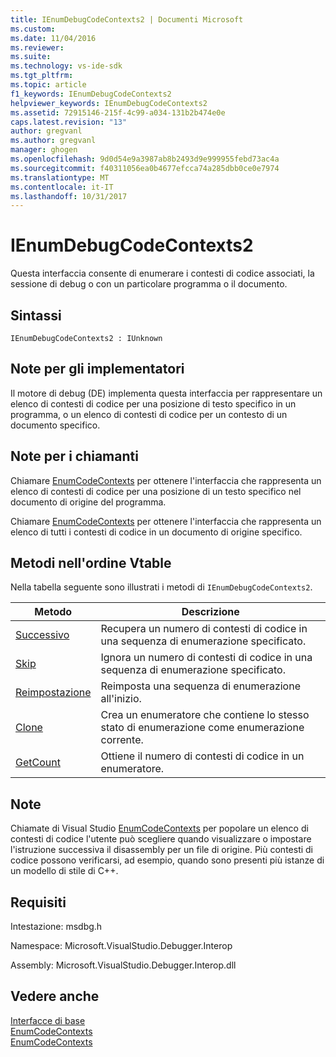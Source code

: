 ```yaml
---
title: IEnumDebugCodeContexts2 | Documenti Microsoft
ms.custom: 
ms.date: 11/04/2016
ms.reviewer: 
ms.suite: 
ms.technology: vs-ide-sdk
ms.tgt_pltfrm: 
ms.topic: article
f1_keywords: IEnumDebugCodeContexts2
helpviewer_keywords: IEnumDebugCodeContexts2
ms.assetid: 72915146-215f-4c99-a034-131b2b474e0e
caps.latest.revision: "13"
author: gregvanl
ms.author: gregvanl
manager: ghogen
ms.openlocfilehash: 9d0d54e9a3987ab8b2493d9e999955febd73ac4a
ms.sourcegitcommit: f40311056ea0b4677efcca74a285dbb0ce0e7974
ms.translationtype: MT
ms.contentlocale: it-IT
ms.lasthandoff: 10/31/2017
---
```

# <a name="ienumdebugcodecontexts2"></a>IEnumDebugCodeContexts2
Questa interfaccia consente di enumerare i contesti di codice associati, la sessione di debug o con un particolare programma o il documento.  
  
## <a name="syntax"></a>Sintassi  
  
```  
IEnumDebugCodeContexts2 : IUnknown  
```  
  
## <a name="notes-for-implementers"></a>Note per gli implementatori  
 Il motore di debug (DE) implementa questa interfaccia per rappresentare un elenco di contesti di codice per una posizione di testo specifico in un programma, o un elenco di contesti di codice per un contesto di un documento specifico.  
  
## <a name="notes-for-callers"></a>Note per i chiamanti  
 Chiamare [EnumCodeContexts](../../../extensibility/debugger/reference/idebugprogram2-enumcodecontexts.md) per ottenere l'interfaccia che rappresenta un elenco di contesti di codice per una posizione di un testo specifico nel documento di origine del programma.  
  
 Chiamare [EnumCodeContexts](../../../extensibility/debugger/reference/idebugdocumentcontext2-enumcodecontexts.md) per ottenere l'interfaccia che rappresenta un elenco di tutti i contesti di codice in un documento di origine specifico.  
  
## <a name="methods-in-vtable-order"></a>Metodi nell'ordine Vtable  
 Nella tabella seguente sono illustrati i metodi di `IEnumDebugCodeContexts2`.  
  
|Metodo|Descrizione|  
|------------|-----------------|  
|[Successivo](../../../extensibility/debugger/reference/ienumdebugcodecontexts2-next.md)|Recupera un numero di contesti di codice in una sequenza di enumerazione specificato.|  
|[Skip](../../../extensibility/debugger/reference/ienumdebugcodecontexts2-skip.md)|Ignora un numero di contesti di codice in una sequenza di enumerazione specificato.|  
|[Reimpostazione](../../../extensibility/debugger/reference/ienumdebugcodecontexts2-reset.md)|Reimposta una sequenza di enumerazione all'inizio.|  
|[Clone](../../../extensibility/debugger/reference/ienumdebugcodecontexts2-clone.md)|Crea un enumeratore che contiene lo stesso stato di enumerazione come enumerazione corrente.|  
|[GetCount](../../../extensibility/debugger/reference/ienumdebugcodecontexts2-getcount.md)|Ottiene il numero di contesti di codice in un enumeratore.|  
  
## <a name="remarks"></a>Note  
 Chiamate di Visual Studio [EnumCodeContexts](../../../extensibility/debugger/reference/idebugprogram2-enumcodecontexts.md) per popolare un elenco di contesti di codice l'utente può scegliere quando visualizzare o impostare l'istruzione successiva il disassembly per un file di origine. Più contesti di codice possono verificarsi, ad esempio, quando sono presenti più istanze di un modello di stile di C++.  
  
## <a name="requirements"></a>Requisiti  
 Intestazione: msdbg.h  
  
 Namespace: Microsoft.VisualStudio.Debugger.Interop  
  
 Assembly: Microsoft.VisualStudio.Debugger.Interop.dll  
  
## <a name="see-also"></a>Vedere anche  
 [Interfacce di base](../../../extensibility/debugger/reference/core-interfaces.md)   
 [EnumCodeContexts](../../../extensibility/debugger/reference/idebugprogram2-enumcodecontexts.md)   
 [EnumCodeContexts](../../../extensibility/debugger/reference/idebugdocumentcontext2-enumcodecontexts.md)